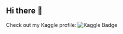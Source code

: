 ## Hi there 👋



Check out my Kaggle profile: ![Kaggle Badge](https://www.kaggle.com/rezajelvehgar)

